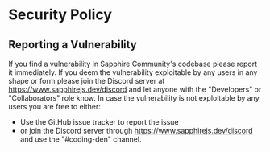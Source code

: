 # Security Policy

## Reporting a Vulnerability

If you find a vulnerability in Sapphire Community's codebase please report it immediately.
If you deem the vulnerability exploitable by any users in any shape or form please join the Discord server at https://www.sapphirejs.dev/discord and let anyone with the "Developers" or "Collaborators" role know.
In case the vulnerability is not exploitable by any users you are free to either:

-   Use the GitHub issue tracker to report the issue
-   or join the Discord server through https://www.sapphirejs.dev/discord and use the "#coding-den" channel.
